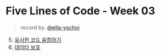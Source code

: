 # Five Lines of Code - Week 03

> record by. [@ella-yschoi](https://github.com/ella-yschoi)

5. [유사한 코드 융합하기](https://github.com/ella-yschoi/book-review/blob/main/five-lines-of-code/05_%EC%9C%A0%EC%82%AC%ED%95%9C_%EC%BD%94%EB%93%9C_%EC%9C%B5%ED%95%A9%ED%95%98%EA%B8%B0.md)
6. [데이터 보호](https://github.com/ella-yschoi/book-review/blob/main/five-lines-of-code/06_%EB%8D%B0%EC%9D%B4%ED%84%B0_%EB%B3%B4%ED%98%B8.md)
